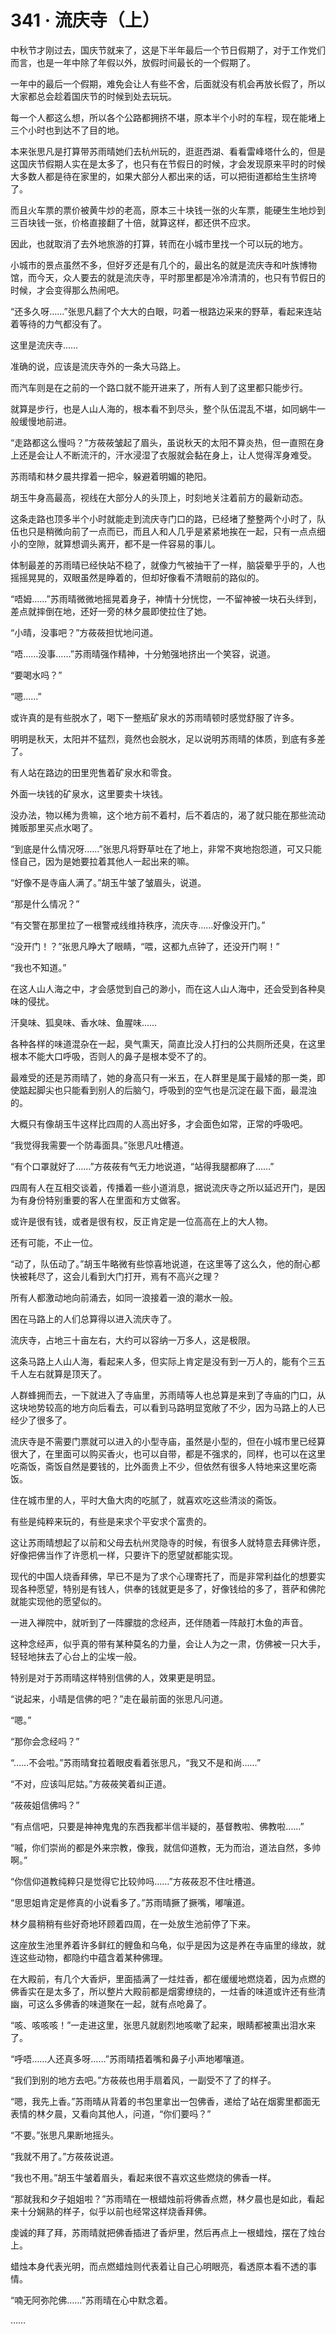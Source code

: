 # 341 · 流庆寺（上）

中秋节才刚过去，国庆节就来了，这是下半年最后一个节日假期了，对于工作党们而言，也是一年中除了年假以外，放假时间最长的一个假期了。

一年中的最后一个假期，难免会让人有些不舍，后面就没有机会再放长假了，所以大家都总会趁着国庆节的时候到处去玩玩。

每一个人都这么想，所以各个公路都拥挤不堪，原本半个小时的车程，现在能堵上三个小时也到达不了目的地。

本来张思凡是打算带苏雨晴她们去杭州玩的，逛逛西湖、看看雷峰塔什么的，但是这国庆节假期人实在是太多了，也只有在节假日的时候，才会发现原来平时的时候大多数人都是待在家里的，如果大部分人都出来的话，可以把街道都给生生挤垮了。

而且火车票的票价被黄牛炒的老高，原本三十块钱一张的火车票，能硬生生地炒到三百块钱一张，价格直接翻了十倍，就算这样，都还供不应求。

因此，也就取消了去外地旅游的打算，转而在小城市里找一个可以玩的地方。

小城市的景点虽然不多，但好歹还是有几个的，最出名的就是流庆寺和叶族博物馆，而今天，众人要去的就是流庆寺，平时那里都是冷冷清清的，也只有节假日的时候，才会变得那么热闹吧。

“还多久呀……”张思凡翻了个大大的白眼，叼着一根路边采来的野草，看起来连站着等待的力气都没有了。

这里是流庆寺……

准确的说，应该是流庆寺外的一条大马路上。

而汽车则是在之前的一个路口就不能开进来了，所有人到了这里都只能步行。

就算是步行，也是人山人海的，根本看不到尽头，整个队伍混乱不堪，如同蜗牛一般缓慢地前进。

“走路都这么慢吗？”方莜莜皱起了眉头，虽说秋天的太阳不算炎热，但一直照在身上还是会让人不断流汗的，汗水浸湿了衣服就会黏在身上，让人觉得浑身难受。

苏雨晴和林夕晨共撑着一把伞，躲避着明媚的艳阳。

胡玉牛身高最高，视线在大部分人的头顶上，时刻地关注着前方的最新动态。

这条走路也顶多半个小时就能走到流庆寺门口的路，已经堵了整整两个小时了，队伍也只是稍微向前了一点而已，而且人和人几乎是紧紧地挨在一起，只有一点点细小的空隙，就算想调头离开，都不是一件容易的事儿。

体制最差的苏雨晴已经快站不稳了，就像力气被抽干了一样，脑袋晕乎乎的，人也摇摇晃晃的，双眼虽然是睁着的，但却好像看不清眼前的路似的。

“唔姆……”苏雨晴微微地摇晃着身子，神情十分恍惚，一不留神被一块石头绊到，差点就摔倒在地，还好一旁的林夕晨即使拉住了她。

“小晴，没事吧？”方莜莜担忧地问道。

“唔……没事……”苏雨晴强作精神，十分勉强地挤出一个笑容，说道。

“要喝水吗？”

“嗯……”

或许真的是有些脱水了，喝下一整瓶矿泉水的苏雨晴顿时感觉舒服了许多。

明明是秋天，太阳并不猛烈，竟然也会脱水，足以说明苏雨晴的体质，到底有多差了。

有人站在路边的田里兜售着矿泉水和零食。

外面一块钱的矿泉水，这里要卖十块钱。

没办法，物以稀为贵嘛，这个地方前不着村，后不着店的，渴了就只能在那些流动摊贩那里买点水喝了。

“到底是什么情况呀……”张思凡将野草吐在了地上，非常不爽地抱怨道，可又只能怪自己，因为是她要拉着其他人一起出来的嘛。

“好像不是寺庙人满了。”胡玉牛皱了皱眉头，说道。

“那是什么情况？”

“有交警在那里拉了一根警戒线维持秩序，流庆寺……好像没开门。”

“没开门！？”张思凡睁大了眼睛，“喂，这都九点钟了，还没开门啊！”

“我也不知道。”

在这人山人海之中，才会感觉到自己的渺小，而在这人山人海中，还会受到各种臭味的侵扰。

汗臭味、狐臭味、香水味、鱼腥味……

各种各样的味道混杂在一起，臭气熏天，简直比没人打扫的公共厕所还臭，在这里根本不能大口呼吸，否则人的鼻子是根本受不了的。

最难受的还是苏雨晴了，她的身高只有一米五，在人群里是属于最矮的那一类，即使踮起脚尖也只能看到别人的后脑勺，呼吸到的空气也是沉淀在最下面，最混浊的。

大概只有像胡玉牛这样比四周的人高出好多，才会面色如常，正常的呼吸吧。

“我觉得我需要一个防毒面具。”张思凡吐槽道。

“有个口罩就好了……”方莜莜有气无力地说道，“站得我腿都麻了……”

四周有人在互相交谈着，传播着一些小道消息，据说流庆寺之所以延迟开门，是因为有身份特别重要的客人在里面和方丈做客。

或许是很有钱，或者是很有权，反正肯定是一位高高在上的大人物。

还有可能，不止一位。

“动了，队伍动了。”胡玉牛略微有些惊喜地说道，在这里等了这么久，他的耐心都快被耗尽了，这会儿看到大门打开，焉有不高兴之理？

所有人都激动地向前涌去，如同一浪接着一浪的潮水一般。

困在马路上的人们总算得以进入流庆寺了。

流庆寺，占地三十亩左右，大约可以容纳一万多人，这是极限。

这条马路上人山人海，看起来人多，但实际上肯定是没有到一万人的，能有个三五千人左右就算是顶天了。

人群蜂拥而去，一下就进入了寺庙里，苏雨晴等人也总算是来到了寺庙的门口，从这块地势较高的地方向后看去，可以看到马路明显宽敞了不少，因为马路上的人已经少了很多了。

流庆寺是不需要门票就可以进入的小型寺庙，虽然是小型的，但在小城市里已经算很大了，在里面可以购买香火，也可以自带，都是不强求的，同样，也可以在这里吃斋饭，斋饭自然是要钱的，比外面贵上不少，但依然有很多人特地来这里吃斋饭。

住在城市里的人，平时大鱼大肉的吃腻了，就喜欢吃这些清淡的斋饭。

有些是纯粹来玩的，有些是来求个平安求个富贵的。

这让苏雨晴想起了以前和父母去杭州灵隐寺的时候，有很多人就特意去拜佛许愿，好像把佛当作了许愿机一样，只要许下的愿望就都能实现。

现代的中国人烧香拜佛，早已不是为了求个心理寄托了，而是非常利益化的想要实现各种愿望，特别是有钱人，供奉的钱就更是多了，好像钱给的多了，菩萨和佛陀就能实现他的愿望似的。

一进入禅院中，就听到了一阵朦胧的念经声，还伴随着一阵敲打木鱼的声音。

这种念经声，似乎真的带有某种莫名的力量，会让人为之一肃，仿佛被一只大手，轻轻地抹去了心台上的尘埃一般。

特别是对于苏雨晴这样特别信佛的人，效果更是明显。

“说起来，小晴是信佛的吧？”走在最前面的张思凡问道。

“嗯。”

“那你会念经吗？”

“……不会啦。”苏雨晴耷拉着眼皮看着张思凡，“我又不是和尚……”

“不对，应该叫尼姑。”方莜莜笑着纠正道。

“莜莜姐信佛吗？”

“有点信吧，只要是神神鬼鬼的东西我都半信半疑的，基督教啦、佛教啦……”

“嘁，你们崇尚的都是外来宗教，像我，就信仰道教，无为而治，道法自然，多帅啊。”

“你信仰道教纯粹只是觉得它比较帅吗……”方莜莜忍不住吐槽道。

“思思姐肯定是修真的小说看多了。”苏雨晴撅了撅嘴，嘟嚷道。

林夕晨稍稍有些好奇地环顾着四周，在一处放生池前停了下来。

这座放生池里养着许多鲜红的鲤鱼和乌龟，似乎是因为这是养在寺庙里的缘故，就连这些动物，都隐约中蕴含着某种佛理。

在大殿前，有几个大香炉，里面插满了一炷炷香，都在缓缓地燃烧着，因为点燃的佛香实在是太多了，所以整片大殿前都是烟雾缭绕的，一炷香的味道或许还有些清幽，可这么多佛香的味道聚在一起，就有点呛鼻了。

“咳、咳咳咳！”一走进这里，张思凡就剧烈地咳嗽了起来，眼睛都被熏出泪水来了。

“呼唔……人还真多呀……”苏雨晴捂着嘴和鼻子小声地嘟嚷道。

“我们到别的地方去吧。”方莜莜也用手扇着风，一副受不了了的样子。

“嗯，我先上香。”苏雨晴从背着的书包里拿出一包佛香，递给了站在烟雾里都面无表情的林夕晨，又看向其他人，问道，“你们要吗？”

“不要。”张思凡果断地摇头。

“我就不用了。”方莜莜说道。

“我也不用。”胡玉牛皱着眉头，看起来很不喜欢这些燃烧的佛香一样。

“那就我和夕子姐姐啦？”苏雨晴在一根蜡烛前将佛香点燃，林夕晨也是如此，看起来十分娴熟的样子，似乎以前也经常这样烧香拜佛。

虔诚的拜了拜，苏雨晴就把佛香插进了香炉里，然后再点上一根蜡烛，摆在了烛台上。

蜡烛本身代表光明，而点燃蜡烛则代表着让自己心明眼亮，看透原本看不透的事情。

“喃无阿弥陀佛……”苏雨晴在心中默念着。

……
